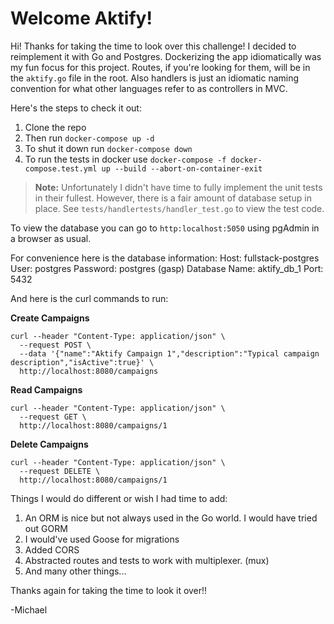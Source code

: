 # Welcome Aktify!

Hi! Thanks for taking the time to look over this challenge! I decided to reimplement it
with Go and Postgres. Dockerizing the app idiomatically was my fun focus for this project. Routes, if you're looking for them, will be in the `aktify.go` file in the root. Also handlers is just an idiomatic
naming convention for what other languages refer to as controllers in MVC.

Here's the steps to check it out:

1. Clone the repo
2. Then run `docker-compose up -d`
3. To shut it down  run `docker-compose down`
4. To run the tests in docker use `docker-compose -f docker-compose.test.yml up --build --abort-on-container-exit` 

> **Note:** Unfortunately I didn't have time to fully implement the unit tests in their fullest. However, there is a fair amount of database setup in place. See `tests/handlertests/handler_test.go` to view the test code. 

To view the database you can go to `http:localhost:5050` using pgAdmin in a browser as usual. 

For convenience here is the database information:
Host: fullstack-postgres
User: postgres
Password: postgres (gasp)
Database Name: aktify_db_1
Port: 5432

And here is the curl commands to run:

**Create Campaigns** 

```
curl --header "Content-Type: application/json" \
  --request POST \
  --data '{"name":"Aktify Campaign 1","description":"Typical campaign description","isActive":true}' \
  http://localhost:8080/campaigns
```

**Read Campaigns** 
```
curl --header "Content-Type: application/json" \
  --request GET \
  http://localhost:8080/campaigns/1
```
  **Delete Campaigns** 
```
curl --header "Content-Type: application/json" \
  --request DELETE \
  http://localhost:8080/campaigns/1
  ``` 

Things I would do different or wish I had time to add:
1. An ORM is nice but not always used in the Go world. I would have tried out GORM
2. I would've used Goose for migrations
3. Added CORS
4. Abstracted routes and tests to work with multiplexer. (mux)
5. And many other things...

Thanks again for taking the time to look it over!!

-Michael
